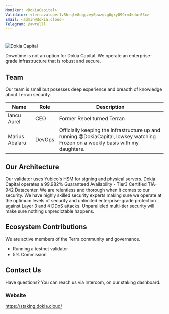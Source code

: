 ```yaml
---
Moniker: <DokiaCapital>
Validator: <terravaloper1v5hrqlv8dqgzvy0pwzqzg0gxy899rm4kdur03x>
Email: <admin@dokia.cloud>
Telegram: @awrelll
---
```



# 
![Dokia Capital](https://raw.githubusercontent.com/cosmostation/cosmostation_token_resource/master/moniker/cosmoshub/cosmosvaloper14lultfckehtszvzw4ehu0apvsr77afvyju5zzy.png)
  
Downtime is not an option for Dokia Capital. We operate an enterprise-grade infrastructure that is robust and secure.


## Team

Our team is small but posesses deep experience and breadth of knowledge about Terran security.

| Name            | Role    | Description                  |
| --------------- | ------- | ---------------------------- |
| Iancu Aurel      | CEO | Former Rebel turned Terran   |
| Marius Abalaru   | DevOps    | Officially keeping the infrastructure up and running @DokiaCapital, lowkey watching Frozen on a weekly basis with my daughters. |

## Our Architecture

Our validator uses Yubico's HSM for signing and physical servers. Dokia Capital operates a 99.982% Guaranteed Availability - Tier3 Certified TIA-942 Datacenter. We are relentless and thorough when it comes to our security. We have highly skilled security experts making sure we operate at the optimum levels of security and unlimited enterprise-grade protection against Layer 3 and 4 DDoS attacks. Unparalleled multi-tier security will make sure nothing unpredictable happens.

## Ecosystem Contributions

We are active members of the Terra community and governance.

- Running a testnet validator
- 5% Commission

## Contact Us

Have questions? You can reach us via Intercom, on our staking dashboard.


### Website

https://staking.dokia.cloud/

